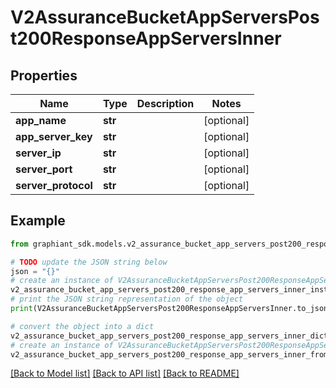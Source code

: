 # V2AssuranceBucketAppServersPost200ResponseAppServersInner


## Properties

Name | Type | Description | Notes
------------ | ------------- | ------------- | -------------
**app_name** | **str** |  | [optional] 
**app_server_key** | **str** |  | [optional] 
**server_ip** | **str** |  | [optional] 
**server_port** | **str** |  | [optional] 
**server_protocol** | **str** |  | [optional] 

## Example

```python
from graphiant_sdk.models.v2_assurance_bucket_app_servers_post200_response_app_servers_inner import V2AssuranceBucketAppServersPost200ResponseAppServersInner

# TODO update the JSON string below
json = "{}"
# create an instance of V2AssuranceBucketAppServersPost200ResponseAppServersInner from a JSON string
v2_assurance_bucket_app_servers_post200_response_app_servers_inner_instance = V2AssuranceBucketAppServersPost200ResponseAppServersInner.from_json(json)
# print the JSON string representation of the object
print(V2AssuranceBucketAppServersPost200ResponseAppServersInner.to_json())

# convert the object into a dict
v2_assurance_bucket_app_servers_post200_response_app_servers_inner_dict = v2_assurance_bucket_app_servers_post200_response_app_servers_inner_instance.to_dict()
# create an instance of V2AssuranceBucketAppServersPost200ResponseAppServersInner from a dict
v2_assurance_bucket_app_servers_post200_response_app_servers_inner_from_dict = V2AssuranceBucketAppServersPost200ResponseAppServersInner.from_dict(v2_assurance_bucket_app_servers_post200_response_app_servers_inner_dict)
```
[[Back to Model list]](../README.md#documentation-for-models) [[Back to API list]](../README.md#documentation-for-api-endpoints) [[Back to README]](../README.md)


